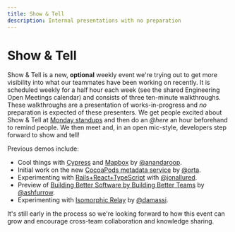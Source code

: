 ```yaml
---
title: Show & Tell
description: Internal presentations with no preparation
---
```


# Show & Tell

Show & Tell is a new, **optional** weekly event we're trying out to get more visibility into what our teammates
have been working on recently. It is scheduled weekly for a half hour each week (see the shared Engineering Open
Meetings calendar) and consists of three ten-minute walkthroughs. These walkthroughs are a presentation of
works-in-progress and _no_ preparation is expected of these presenters. We get people excited about Show & Tell at
[Monday standups](open_standup.md) and then do an _@here_ an hour beforehand to remind people. We then meet and, in
an open mic-style, developers step forward to show and tell!

Previous demos include:

- Cool things with [Cypress](https://www.cypress.io) and [Mapbox](https://www.mapbox.com) by [@anandaroop][roop].
- Initial work on the new [CocoaPods metadata service](https://github.com/CocoaPods/cocoapods-metadata-service) by
  [@orta][orta].
- Experimenting with [Rails+React+TypeScript](https://github.com/jonallured/update_queue) with [@jonallured][jon].
- Preview of
  [Building Better Software by Building Better Teams](https://appdevcon.nl/session/building-better-software-by-building-better-teams/)
  by [@ashfurrow][ash].
- Experimenting with [Isomorphic Relay](https://github.com/damassi/isomorphic-relay-app) by [@damassi][chris].

It's still early in the process so we're looking forward to how this event can grow and encourage cross-team
collaboration and knowledge sharing.

[orta]: https://github.com/orta
[roop]: https://github.com/anandaroop
[chris]: https://github.com/damassi
[jon]: https://github.com/jonallured
[ash]: https://github.com/ashfurrow
